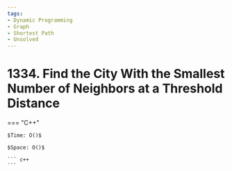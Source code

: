 ```yaml
---
tags:
- Dynamic Programming
- Graph
- Shortest Path
- Unsolved
---
```



# 1334. Find the City With the Smallest Number of Neighbors at a Threshold Distance

=== "C++"

    $Time: O()$

    $Space: O()$

    ``` c++
    ```